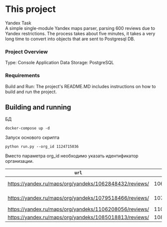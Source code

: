 # This project
Yandex Task  
A simple single-module Yandex maps parser, parsing 600 reviews due to Yandex restrictions. 
The process takes about five minutes, it takes a very long time to convert into objects 
that are sent to Postgresql DB.

### Project Overview
Type: Console Application
Data Storage: PostgreSQL  

### Requirements
Build and Run: The project's README.MD includes instructions on how to build and run the project.

## Building and running

БД
```
docker-compose up -d
```
Запуск основого скрипта
```
python run.py --org_id 1124715036
```
Вместо параметра org_id необходимо указать идентификатор организации.

| `url`                                                  | `org_id`   | `name`           |
|--------------------------------------------------------|------------|------------------|
| https://yandex.ru/maps/org/yandeks/1062848432/reviews/ | 1062848432 | Курский вокзал   |
| https://yandex.ru/maps/org/yandeks/1079518466/reviews/ | 1079518466 | Казанский вокзал |
| https://yandex.ru/maps/org/yandeks/1106208056/reviews/ | 1106208056 | Ленинградский    |
| https://yandex.ru/maps/org/yandeks/1085018813/reviews/ | 1085018813 | Ярославский      |